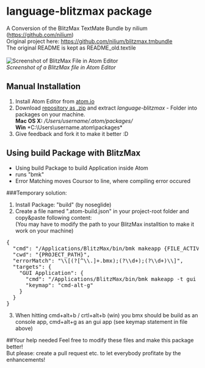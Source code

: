# language-blitzmax package
A Conversion of the BlitzMax TextMate Bundle by nilium (https://github.com/nilium)<br/>
Original project here: https://github.com/nilium/blitzmax.tmbundle<br/>
The original README is kept as README_old.textile<br/>
<br/>
![Screenshot of BlitzMax File in Atom Editor](http://www.terramultimedia.de/cms/images/projekte/media/atomblitzmax.jpg)<br/>
*Screenshot of a BlitzMax file in Atom Editor*<br/>
## Manual Installation
1. Install Atom Editor from [atom.io](https://atom.io)
2. Download [repository as .zip](https://github.com/terramultimedia/language-blitzmax/archive/master.zip) and extract *language-blitzmax* - Folder into packages on your machine.<br/>
**Mac OS X:** */Users/username/.atom/packages/*<br/>
**Win** *C:\Users\username\.atom\packages\*<br/>
3. Give feedback and fork it to make it better :D

## Using build Package with BlitzMax
- Using build Package to build Application inside Atom
- runs "bmk"  
- Error Matching moves Coursor to line, where compiling error occured

###Temporary solution:<br/>
1. Install Package: "build" (by noseglide)<br/>
2. Create a file named ".atom-build.json" in your project-root folder and copy&paste following content:<br/>
(You may have to modify the path to your BlitzMax installtion to make it work on your machine)<br/>
<pre>{
  "cmd": "/Applications/BlitzMax/bin/bmk makeapp {FILE_ACTIVE_NAME}",
  "cwd": "{PROJECT_PATH}",
  "errorMatch": "\\[(?<file>[^\\.]+.bmx);(?<line>\\d+);(?<col>\\d+)\\]",
  "targets": {
    "GUI Application": {
      "cmd": "/Applications/BlitzMax/bin/bmk makeapp -t gui {FILE_ACTIVE}",
      "keymap": "cmd-alt-g"
    }
  }
}</pre>
3. When hitting cmd+alt+b / crtl+alt+b (win) you bmx should be build as an console app, cmd+alt+g as an gui app (see keymap statement in file above)

##Your help needed
Feel free to modify these files and make this package better!<br/> But please: create a pull request etc. to let everybody profitate by the enhancements!
